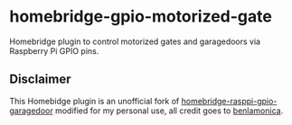 # homebridge-gpio-motorized-gate
Homebridge plugin to control motorized gates and garagedoors via Raspberry Pi GPIO pins.

## Disclaimer
This Homebidge plugin is an unofficial fork of [homebridge-rasppi-gpio-garagedoor](https://github.com/benlamonica/homebridge-rasppi-gpio-garagedoor) modified for my personal use, all credit goes to [benlamonica](https://github.com/benlamonica).

